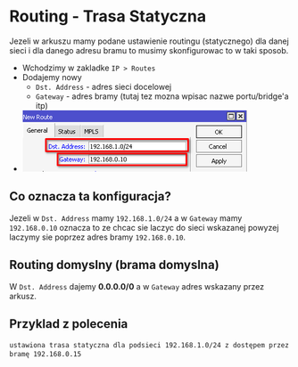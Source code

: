 # Routing - Trasa Statyczna
Jezeli w arkuszu mamy podane ustawienie routingu (statycznego) dla danej sieci i dla danego adresu bramu to musimy skonfigurowac to w taki sposob.

- Wchodzimy w zakladke `IP > Routes`
- Dodajemy nowy
  - `Dst. Address` - adres sieci docelowej
  - `Gateway` - adres bramy (tutaj tez mozna wpisac nazwe portu/bridge'a itp)
- ![](/images/routing_new_route.png)

## Co oznacza ta konfiguracja?
Jezeli w `Dst. Address` mamy `192.168.1.0/24` a w `Gateway` mamy `192.168.0.10` oznacza to ze chcac sie laczyc do sieci wskazanej powyzej laczymy sie poprzez adres bramy `192.168.0.10`.

## Routing domyslny (brama domyslna)
W `Dst. Address` dajemy **0.0.0.0/0** a w `Gateway` adres wskazany przez arkusz.

## Przyklad z polecenia
```
ustawiona trasa statyczna dla podsieci 192.168.1.0/24 z dostępem przez bramę 192.168.0.15
```
